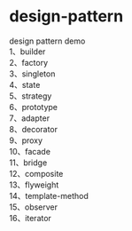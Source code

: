 # design-pattern
design pattern demo  
1、builder  
2、factory  
3、singleton  
4、state  
5、strategy  
6、prototype  
7、adapter  
8、decorator  
9、proxy  
10、facade  
11、bridge  
12、composite  
13、flyweight  
14、template-method  
15、observer  
16、iterator  
